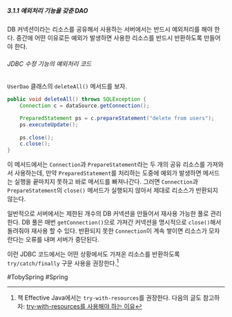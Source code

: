 ##### 3.1.1 예외처리 기능을 갖춘 DAO
DB 커넥션이라는 리소스를 공유해서 사용하는 서버에서는 반드시 예외처리를 해야 한다. 중간에 어떤 이유로든 예외가 발생하면 사용한 리소스를 반드시 반환하도록 만들어야 한다.
###### JDBC 수정 기능의 예외처리 코드
`UserDao` 클래스의 `deleteAll()` 메서드를 보자.
```java
public void deleteAll() throws SQLException {
	Connection c = dataSource.getConnection();

	PreparedStatement ps = c.prepareStatement("delete from users");
	ps.executeUpdate();
	
	ps.close();
	c.close();
}
```
이 메서드에서는 `Connection`과 `PrepareStatement`라는 두 개의 공유 리소스를 가져와서 사용하는데, 만약 `PreparedStatement`를 처리하는 도중에 예외가 발생하면 메서드는 실행을 끝마치지 못하고 바로 메서드를 빠져나간다. 그러면 `Connection`과 `PrepareStatement`의 `close()` 메서드가 실행되지 않아서 제대로 리소스가 반환되지 않는다.

일반적으로 서버에서는 제한된 개수의 DB 커넥션을 만들어서 재사용 가능한 풀로 관리한다. DB 풀은 매번 `getConnection()`으로 가져간 커넥션을 명시적으로 `close()`해서 돌려줘야 재사용 할 수 있다. 반환되지 못한 `Connection`이 계속 쌓이면 리소스가 모자란다는 오류를 내며 서버가 중단된다. 

이런 JDBC 코드에서는 어떤 상황에서도 가져온 리소스를 반환하도록 `try/catch/finally` 구문 사용을 권장한다.[^1] 

#TobySpring #Spring 

[^1]: 책 Effective Java에서는 `try-with-resources`를 권장한다. 다음의 글도 참고하자: [try-with-resources를 사용해야 하는 이유](https://mangkyu.tistory.com/217)